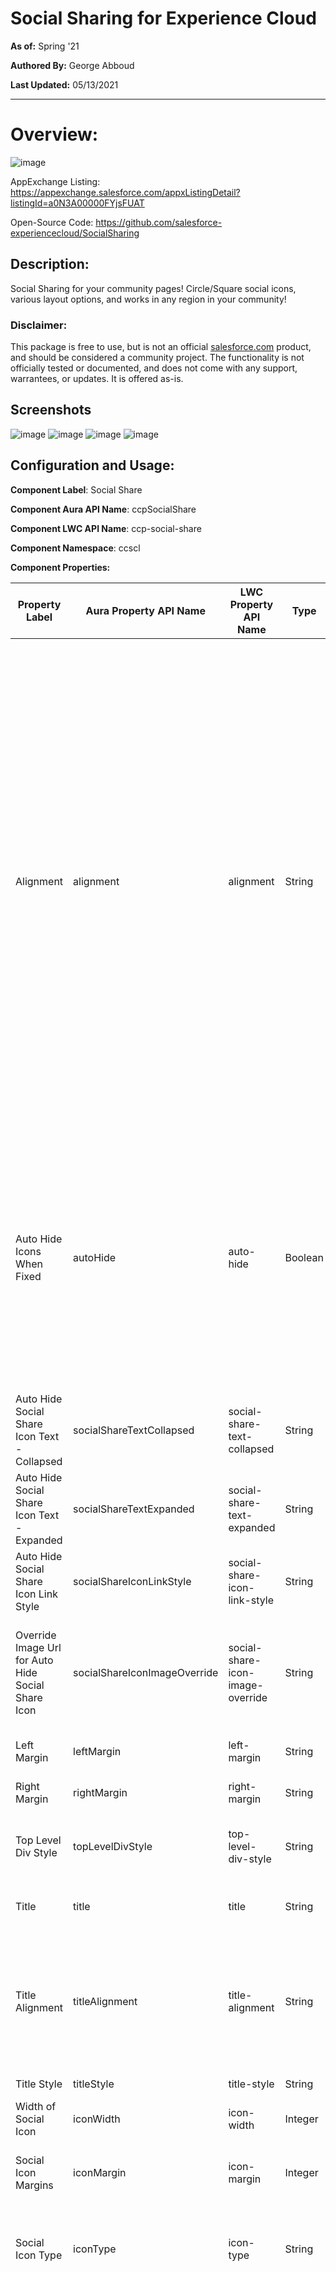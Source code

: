 # Social Sharing for Experience Cloud

**As of:** Spring '21

**Authored By:** George Abboud

**Last Updated:** 05/13/2021

* * *


# Overview:

![image](https://user-images.githubusercontent.com/8514282/153286663-27a37373-484b-465d-893d-338d2bdc962f.png)

AppExchange Listing: 
https://appexchange.salesforce.com/appxListingDetail?listingId=a0N3A00000FYjsFUAT

Open-Source Code:
https://github.com/salesforce-experiencecloud/SocialSharing


## Description:

Social Sharing for your community pages! Circle/Square social icons, various layout options, and works in any region in your community!



### Disclaimer:

This package is free to use, but is not an official [salesforce.com](http://salesforce.com/) product, and should be considered a community project. The functionality is not officially tested or documented, and does not come with any support, warrantees, or updates. It is offered as-is.


## Screenshots

![image](https://user-images.githubusercontent.com/8514282/153286731-3b730b34-d983-492d-af08-eba803aa93ea.png)
![image](https://user-images.githubusercontent.com/8514282/153286793-f1340222-87d1-4585-be8e-1e7076fbad25.png)
![image](https://user-images.githubusercontent.com/8514282/153286831-1327bab2-89e6-4034-9713-acf61121b547.png)
![image](https://user-images.githubusercontent.com/8514282/153286882-6aa582d3-6c54-487c-b25a-21980f470799.png)


## Configuration and Usage:

**Component Label**: Social Share

**Component Aura API Name**: ccpSocialShare

**Component LWC API Name**: ccp-social-share

**Component Namespace**: ccscl

**Component Properties:**

|Property Label	|Aura Property API Name	|LWC Property API Name	|Type	|Description	|
|---	|---	|---	|---	|---	|
|Alignment	|alignment	|alignment	|String	|Set the alignment of the social share component. Options are:<br><ul><li>fixed-right: absolute positioning to the right of the page</li><li>fixed-left: absolute positioning to the left of the page</li><li>right: within the container it is placed in, aligned to the right</li><li>left: within the container it is placed in, aligned to the left</li><li>center: within the container it is placed in, centered</li></ul>	|
|Auto Hide Icons When Fixed	|autoHide	|auto-hide	|Boolean	|When checked and if the Alignment is fixed-right or fixed-left, the social share icons are automatically hidden and only show when the user clicks on the image to expand the icons. When unchecked, the social icons are visible all the time.	|
|Auto Hide Social Share Icon Text - Collapsed	|socialShareTextCollapsed	|social-share-text-collapsed	|String	|Text value to show next to the auto hide icon when social icons are collapsed	|
|Auto Hide Social Share Icon Text - Expanded	|socialShareTextExpanded	|social-share-text-expanded	|String	|Text value to show next to the auto hide icon when social icons are expanded	|
|Auto Hide Social Share Icon Link Style	|socialShareIconLinkStyle	|social-share-icon-link-style	|String	|CSS Style for the link wrapping the Social Share Icon	|
|Override Image Url for Auto Hide Social Share Icon	|socialShareIconImageOverride	|social-share-icon-image-override	|String	|Override Image Url for Auto Hide Social Share Icon. Square dimensions, example: 120px X 120px	|
|Left Margin	|leftMargin	|left-margin	|String	|left margin value of the component	|
|Right Margin	|rightMargin	|right-margin	|String	|right margin value of the component	|
|Top Level Div Style	|topLevelDivStyle	|top-level-div-style	|String	|CSS Style for the top level Div wrapping the entire component	|
|Title	|title	|title	|String	|Title - will not display in 'fixed' Alignment	|
|Title Alignment	|titleAlignment	|title-alignment	|String	|Alignment of the title when not in fixed alignment mode. Options are:<ul><li>left</li><li>right</li><li>center</li></ul>	|
|Title Style	|titleStyle	|title-style	|String	|CSS Style of the title	|
|Width of Social Icon	|iconWidth	|icon-width	|Integer	|Width of the social icon images	|
|Social Icon Margins	|iconMargin	|icon-margin	|Integer	|Margin in pixels between each of the Social Icons	|
|Social Icon Type	|iconType	|icon-type	|String	|Type of social icon to render. Options are:<ul><li>circle</li><li>square</li></ul>	|
|Hide Facebook	|hideFacebook	|hide-facebook	|String	|Hide social channel on certain form factors. Options are:<ul><li>None - show on all form factors</li><li>Mobile - hide on mobile form factor</li><li>Tablet - hide on tablet form factor</li><li>Desktop - hide on desktop form factor</li><li>Mobile and Tablet - hide on mobile and tablet form factors</li><li>Mobile and Desktop - hide on mobile and desktop form factors</li><li>Tablet and Desktop - hide on tablet and desktop form factors</li><li>All - hide on all form factors</li></ul>	|
|Hide Linkedin	|hideLinkedin	|hide-linkedin	|String	|Hide social channel on certain form factors. Options are:
- None - show on all form factors
- Mobile - hide on mobile form factor
- Tablet - hide on tablet form factor
- Desktop - hide on desktop form factor
- Mobile and Tablet - hide on mobile and tablet form factors
- Mobile and Desktop - hide on mobile and desktop form factors
- Tablet and Desktop - hide on tablet and desktop form factors
- All - hide on all form factors	|
|Hide Pinterest	|hidePinterest	|hide-pinterest	|String	|Hide social channel on certain form factors. Options are:
- None - show on all form factors
- Mobile - hide on mobile form factor
- Tablet - hide on tablet form factor
- Desktop - hide on desktop form factor
- Mobile and Tablet - hide on mobile and tablet form factors
- Mobile and Desktop - hide on mobile and desktop form factors
- Tablet and Desktop - hide on tablet and desktop form factors
- All - hide on all form factors	|
|Hide Twitter	|hideTwitter	|hide-twitter	|String	|Hide social channel on certain form factors. Options are:
- None - show on all form factors
- Mobile - hide on mobile form factor
- Tablet - hide on tablet form factor
- Desktop - hide on desktop form factor
- Mobile and Tablet - hide on mobile and tablet form factors
- Mobile and Desktop - hide on mobile and desktop form factors
- Tablet and Desktop - hide on tablet and desktop form factors
- All - hide on all form factors	|
|Hide Whatsapp	|hideWhatsapp	|hide-whatsapp	|String	|Hide social channel on certain form factors. Options are:
- None - show on all form factors
- Mobile - hide on mobile form factor
- Tablet - hide on tablet form factor
- Desktop - hide on desktop form factor
- Mobile and Tablet - hide on mobile and tablet form factors
- Mobile and Desktop - hide on mobile and desktop form factors
- Tablet and Desktop - hide on tablet and desktop form factors
- All - hide on all form factors	|
|Hide Email	|hideEmail	|hide-email	|String	|Hide social channel on certain form factors. Options are:
- None - show on all form factors
- Mobile - hide on mobile form factor
- Tablet - hide on tablet form factor
- Desktop - hide on desktop form factor
- Mobile and Tablet - hide on mobile and tablet form factors
- Mobile and Desktop - hide on mobile and desktop form factors
- Tablet and Desktop - hide on tablet and desktop form factors
- All - hide on all form factors	|
|Hide Link	|hideLink	|hide-link	|String	|Hide social channel on certain form factors. Options are:
- None - show on all form factors
- Mobile - hide on mobile form factor
- Tablet - hide on tablet form factor
- Desktop - hide on desktop form factor
- Mobile and Tablet - hide on mobile and tablet form factors
- Mobile and Desktop - hide on mobile and desktop form factors
- Tablet and Desktop - hide on tablet and desktop form factors
- All - hide on all form factors	|
|Hide Reddit	|hideReddit	|hide-reddit	|String	|Hide social channel on certain form factors. Options are:
- None - show on all form factors
- Mobile - hide on mobile form factor
- Tablet - hide on tablet form factor
- Desktop - hide on desktop form factor
- Mobile and Tablet - hide on mobile and tablet form factors
- Mobile and Desktop - hide on mobile and desktop form factors
- Tablet and Desktop - hide on tablet and desktop form factors
- All - hide on all form factors	|
|Hide Vkontakte	|hideVkontakte	|hide-vkontakte	|String	|Hide social channel on certain form factors. Options are:
- None - show on all form factors
- Mobile - hide on mobile form factor
- Tablet - hide on tablet form factor
- Desktop - hide on desktop form factor
- Mobile and Tablet - hide on mobile and tablet form factors
- Mobile and Desktop - hide on mobile and desktop form factors
- Tablet and Desktop - hide on tablet and desktop form factors
- All - hide on all form factors	|
|Hide Stumbleupon	|hideStumbleupon	|hide-stumbleupon	|String	|Hide social channel on certain form factors. Options are:
- None - show on all form factors
- Mobile - hide on mobile form factor
- Tablet - hide on tablet form factor
- Desktop - hide on desktop form factor
- Mobile and Tablet - hide on mobile and tablet form factors
- Mobile and Desktop - hide on mobile and desktop form factors
- Tablet and Desktop - hide on tablet and desktop form factors
- All - hide on all form factors	|
|Hide Telegram	|hideTelegram	|hide-telegram	|String	|Hide social channel on certain form factors. Options are:
- None - show on all form factors
- Mobile - hide on mobile form factor
- Tablet - hide on tablet form factor
- Desktop - hide on desktop form factor
- Mobile and Tablet - hide on mobile and tablet form factors
- Mobile and Desktop - hide on mobile and desktop form factors
- Tablet and Desktop - hide on tablet and desktop form factors
- All - hide on all form factors	|
|Hide Line	|hideLine	|hide-line	|String	|Hide social channel on certain form factors. Options are:
- None - show on all form factors
- Mobile - hide on mobile form factor
- Tablet - hide on tablet form factor
- Desktop - hide on desktop form factor
- Mobile and Tablet - hide on mobile and tablet form factors
- Mobile and Desktop - hide on mobile and desktop form factors
- Tablet and Desktop - hide on tablet and desktop form factors
- All - hide on all form factors	|
|Hide Viber	|hideViber	|hide-viber	|String	|Hide social channel on certain form factors. Options are:
- None - show on all form factors
- Mobile - hide on mobile form factor
- Tablet - hide on tablet form factor
- Desktop - hide on desktop form factor
- Mobile and Tablet - hide on mobile and tablet form factors
- Mobile and Desktop - hide on mobile and desktop form factors
- Tablet and Desktop - hide on tablet and desktop form factors
- All - hide on all form factors	|
|Hide Pocket	|hidePocket	|hide-pocket	|String	|Hide social channel on certain form factors. Options are:
- None - show on all form factors
- Mobile - hide on mobile form factor
- Tablet - hide on tablet form factor
- Desktop - hide on desktop form factor
- Mobile and Tablet - hide on mobile and tablet form factors
- Mobile and Desktop - hide on mobile and desktop form factors
- Tablet and Desktop - hide on tablet and desktop form factors
- All - hide on all form factors	|
|Hide Facebook Messenger	|hideFbmessenger	|hide-fbmessenger	|String	|Hide social channel on certain form factors. Options are:
- None - show on all form factors
- Mobile - hide on mobile form factor
- Tablet - hide on tablet form factor
- Desktop - hide on desktop form factor
- Mobile and Tablet - hide on mobile and tablet form factors
- Mobile and Desktop - hide on mobile and desktop form factors
- Tablet and Desktop - hide on tablet and desktop form factors
- All - hide on all form factors	|
|	|hideTumblr	|hide-tumblr	|String	|Hide social channel on certain form factors. Options are:
- None - show on all form factors
- Mobile - hide on mobile form factor
- Tablet - hide on tablet form factor
- Desktop - hide on desktop form factor
- Mobile and Tablet - hide on mobile and tablet form factors
- Mobile and Desktop - hide on mobile and desktop form factors
- Tablet and Desktop - hide on tablet and desktop form factors
- All - hide on all form factors	|
|Order	|order	|order	|String	|Comma separated list of social services names in order. Example: facebook,linkedin,pinterest,twitter,whatsapp,email,link,vkontakte,stumbleupon,telegram,line,viber,pocket,fbmessenger,tumblr	|
|Override Image Url for Facebook	|imageOverrideFacebook	|image-override-facebook	|String	|Override Image Url for Social Channel. Square dimensions, example: 120px X 120px	|
|Override Image Url for Linkedin	|imageOverrideLinkedin	|image-override-linkedin	|String	|Override Image Url for Social Channel. Square dimensions, example: 120px X 120px	|
|Override Image Url for Pinterest	|imageOverridePinterest	|image-override-pinterest	|String	|Override Image Url for Social Channel. Square dimensions, example: 120px X 120px	|
|Override Image Url for Twitter	|imageOverrideTwitter	|image-override-twitter	|String	|Override Image Url for Social Channel. Square dimensions, example: 120px X 120px	|
|Override Image Url for Whatsapp	|imageOverrideWhatsapp	|image-override-whatsapp	|String	|Override Image Url for Social Channel. Square dimensions, example: 120px X 120px	|
|Override Image Url for Email	|imageOverrideEmail	|image-override-email	|String	|Override Image Url for Social Channel. Square dimensions, example: 120px X 120px	|
|Override Image Url for Link	|imageOverrideLink	|image-override-link	|String	|Override Image Url for Social Channel. Square dimensions, example: 120px X 120px	|
|Override Image Url for Reddit	|imageOverrideReddit	|image-override-reddit	|String	|Override Image Url for Social Channel. Square dimensions, example: 120px X 120px	|
|Override Image Url for Vkontakte	|imageOverrideVkontakte	|image-override-vkontakte	|String	|Override Image Url for Social Channel. Square dimensions, example: 120px X 120px	|
|Override Image Url for Stumbleupon	|imageOverrideStumbleupon	|image-override-stumbleupon	|String	|Override Image Url for Social Channel. Square dimensions, example: 120px X 120px	|
|Override Image Url for Telegram	|imageOverrideTelegram	|image-override-telegram	|String	|Override Image Url for Social Channel. Square dimensions, example: 120px X 120px	|
|Override Image Url for Line	|imageOverrideLine	|image-override-line	|String	|Override Image Url for Social Channel. Square dimensions, example: 120px X 120px	|
|Override Image Url for Viber	|imageOverrideViber	|image-override-viber	|String	|Override Image Url for Social Channel. Square dimensions, example: 120px X 120px	|
|Override Image Url for Pocket	|imageOverridePocket	|image-override-pocket	|String	|Override Image Url for Social Channel. Square dimensions, example: 120px X 120px	|
|Override Image Url for Facebook Messenger	|imageOverrideFbmessenger	|image-override-fbmessenger	|String	|Override Image Url for Social Channel. Square dimensions, example: 120px X 120px	|
|Override Image Url for Tumblr	|imageOverrideTumblr	|image-override-tumblr	|String	|Override Image Url for Social Channel. Square dimensions, example: 120px X 120px	|



# Features

1. Ordering of social channels
2. Overriding images per social channel
3. Showing/Hiding social channels
4. Various presentation / styling options
5. LWR Ready




## Release Log:

### Version 1.4

Installation URL: https://login.salesforce.com/packaging/installPackage.apexp?p0=04t6g000008jhiu 

* LWR Ready
* Accessibility Fixes



### Version 1.3 (DEPRECATED)

Installation URL: https://login.salesforce.com/packaging/installPackage.apexp?p0=04t6g000008OMv3 

* Locker Service Fixes



### Version 1.2 (DEPRECATED)

Installation URL: https://login.salesforce.com/packaging/installPackage.apexp?p0=04t6g000008OLFo 

* Auto Hide when fixed with collapse / expand functionality 
* Image override for auto hide icon 
* Text collapsed / expanded 
* Top Level Div Style option



### Version 1.1 (DEPRECATED)

Installation URL: https://login.salesforce.com/packaging/installPackage.apexp?p0=04t6g000003prAs 

* Option to hide certain social sharing channels on various form factors
* Option to control order of social sharing channels
* Option to override images for social channels
* Added more social sharing channels



### Version 1.0 (DEPRECATED)

Installation URL: https://login.salesforce.com/packaging/installPackage.apexp?p0=04t6g000003prAn 

* Initial Release
* Choose between Circle and Square social icons!
* Various layout options, relative left/right/centered vs vertical fixed/floating right or left!
* Place in any region of your community (including shared header/footer regions)!
* Social Sharing for your community pages! Circle/Square social icons, various layout options, and works in any region in your community!


